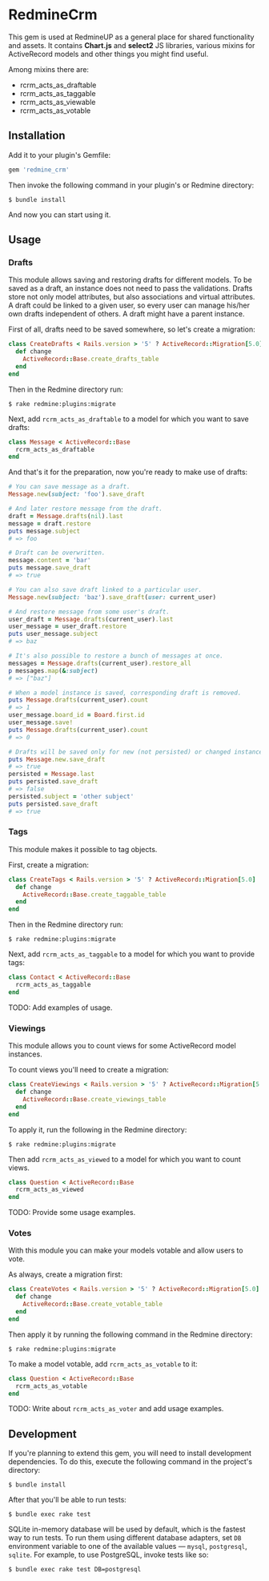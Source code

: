 # RedmineCrm

This gem is used at RedmineUP as a general place for shared functionality and
assets. It contains **Chart.js** and **select2** JS libraries, various mixins
for ActiveRecord models and other things you might find useful.

Among mixins there are:

* rcrm_acts_as_draftable
* rcrm_acts_as_taggable
* rcrm_acts_as_viewable
* rcrm_acts_as_votable


## Installation

Add it to your plugin's Gemfile:
```ruby
gem 'redmine_crm'
```

Then invoke the following command in your plugin's or Redmine directory:
```
$ bundle install
```

And now you can start using it.


## Usage
### Drafts
This module allows saving and restoring drafts for different models. To be
saved as a draft, an instance does not need to pass the validations. Drafts
store not only model attributes, but also associations and virtual attributes.
A draft could be linked to a given user, so every user can manage his/her own
drafts independent of others. A draft might have a parent instance.

First of all, drafts need to be saved somewhere, so let's create a migration:
```ruby
class CreateDrafts < Rails.version > '5' ? ActiveRecord::Migration[5.0] : ActiveRecord::Migration
  def change
    ActiveRecord::Base.create_drafts_table
  end
end
```

Then in the Redmine directory run:
```
$ rake redmine:plugins:migrate
```

Next, add `rcrm_acts_as_draftable` to a model for which you want to save drafts:
```ruby
class Message < ActiveRecord::Base
  rcrm_acts_as_draftable
end
```

And that's it for the preparation, now you're ready to make use of drafts:
```ruby
# You can save message as a draft.
Message.new(subject: 'foo').save_draft

# And later restore message from the draft.
draft = Message.drafts(nil).last
message = draft.restore
puts message.subject
# => foo

# Draft can be overwritten.
message.content = 'bar'
puts message.save_draft
# => true

# You can also save draft linked to a particular user.
Message.new(subject: 'baz').save_draft(user: current_user)

# And restore message from some user's draft.
user_draft = Message.drafts(current_user).last
user_message = user_draft.restore
puts user_message.subject
# => baz

# It's also possible to restore a bunch of messages at once.
messages = Message.drafts(current_user).restore_all
p messages.map(&:subject)
# => ["baz"]

# When a model instance is saved, corresponding draft is removed.
puts Message.drafts(current_user).count
# => 1
user_message.board_id = Board.first.id
user_message.save!
puts Message.drafts(current_user).count
# => 0

# Drafts will be saved only for new (not persisted) or changed instances.
puts Message.new.save_draft
# => true
persisted = Message.last
puts persisted.save_draft
# => false
persisted.subject = 'other subject'
puts persisted.save_draft
# => true
```

### Tags
This module makes it possible to tag objects.

First, create a migration:
```ruby
class CreateTags < Rails.version > '5' ? ActiveRecord::Migration[5.0] : ActiveRecord::Migration
  def change
    ActiveRecord::Base.create_taggable_table
  end
end
```

Then in the Redmine directory run:
```
$ rake redmine:plugins:migrate
```

Next, add `rcrm_acts_as_taggable` to a model for which you want to provide tags:
```ruby
class Contact < ActiveRecord::Base
  rcrm_acts_as_taggable
end
```

TODO: Add examples of usage.

### Viewings
This module allows you to count views for some ActiveRecord model instances.

To count views you'll need to create a migration:
```ruby
class CreateViewings < Rails.version > '5' ? ActiveRecord::Migration[5.0] : ActiveRecord::Migration
  def change
    ActiveRecord::Base.create_viewings_table
  end
end
```

To apply it, run the following in the Redmine directory:
```
$ rake redmine:plugins:migrate
```

Then add `rcrm_acts_as_viewed` to a model for which you want to count views.
```ruby
class Question < ActiveRecord::Base
  rcrm_acts_as_viewed
end
```

TODO: Provide some usage examples.

### Votes
With this module you can make your models votable and allow users to vote.

As always, create a migration first:
```ruby
class CreateVotes < Rails.version > '5' ? ActiveRecord::Migration[5.0] : ActiveRecord::Migration
  def change
    ActiveRecord::Base.create_votable_table
  end
end
```

Then apply it by running the following command in the Redmine directory:
```
$ rake redmine:plugins:migrate
```

To make a model votable, add `rcrm_acts_as_votable` to it:
```ruby
class Question < ActiveRecord::Base
  rcrm_acts_as_votable
end
```

TODO: Write about `rcrm_acts_as_voter` and add usage examples.


## Development

If you're planning to extend this gem, you will need to install development
dependencies. To do this, execute the following command in the project's
directory:
```
$ bundle install
```

After that you'll be able to run tests:
```
$ bundle exec rake test
```

SQLite in-memory database will be used by default, which is the fastest way to run tests. To run them using different database adapters, set `DB` environment variable to one of the available values — `mysql`, `postgresql`, `sqlite`. For example, to use PostgreSQL, invoke tests like so:
```
$ bundle exec rake test DB=postgresql
```
